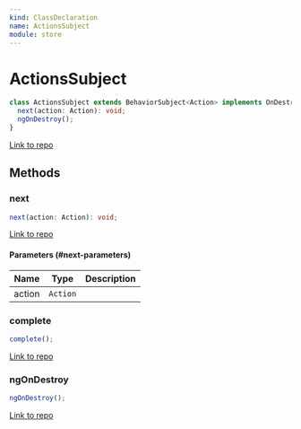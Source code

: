 ```yaml
---
kind: ClassDeclaration
name: ActionsSubject
module: store
---
```


# ActionsSubject

```ts
class ActionsSubject extends BehaviorSubject<Action> implements OnDestroy {
  next(action: Action): void;
  ngOnDestroy();
}
```

[Link to repo](https://github.com/ngrx/platform/blob/master/modules/store/src/actions_subject.ts#L8-L36)

## Methods

### next

```ts
next(action: Action): void;
```

[Link to repo](https://github.com/ngrx/platform/blob/master/modules/store/src/actions_subject.ts#L15-L27)

#### Parameters (#next-parameters)

| Name   | Type     | Description |
| ------ | -------- | ----------- |
| action | `Action` |             |

### complete

```ts
complete();
```

[Link to repo](https://github.com/ngrx/platform/blob/master/modules/store/src/actions_subject.ts#L29-L31)

### ngOnDestroy

```ts
ngOnDestroy();
```

[Link to repo](https://github.com/ngrx/platform/blob/master/modules/store/src/actions_subject.ts#L31-L33)
